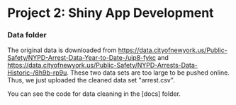 # Project 2: Shiny App Development

### Data folder

The original data is downloaded from https://data.cityofnewyork.us/Public-Safety/NYPD-Arrest-Data-Year-to-Date-/uip8-fykc and https://data.cityofnewyork.us/Public-Safety/NYPD-Arrests-Data-Historic-/8h9b-rp9u.
These two data sets are too large to be pushed online. Thus, we just uploaded the cleaned data set "arrest.csv". 

You can see the code for data cleaning in the [docs] folder.
